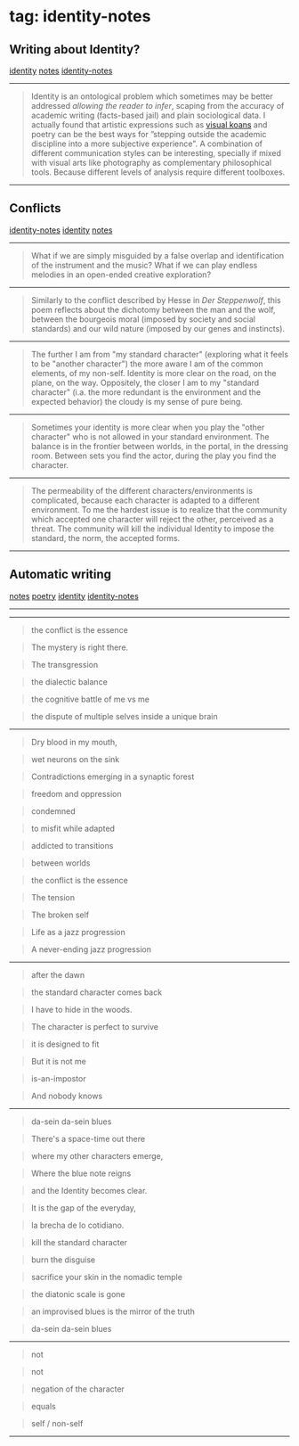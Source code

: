 
# tag: identity-notes


## Writing about Identity?

  <a class="tag" href="#!tags/identity.md">identity</a>  <a class="tag" href="#!tags/notes.md">notes</a>  <a class="tag" href="#!tags/identity-notes.md">identity-notes</a>

  --- 




 > Identity is an ontological problem which sometimes may be better addressed *allowing the reader to infer*, scaping from the accuracy of academic writing (facts-based jail) and plain sociological data. I actually found that artistic expressions such as [visual koans](visual_koan.md) and poetry can be the best ways for ”stepping outside the academic discipline into a more subjective experience".
 > A combination of different communication styles can be interesting, specially if mixed with visual arts like photography as complementary philosophical tools. Because different levels of analysis require different toolboxes. 




 --- 


## Conflicts 

  <a class="tag" href="#!tags/identity-notes.md">identity-notes</a>  <a class="tag" href="#!tags/identity.md">identity</a>  <a class="tag" href="#!tags/notes.md">notes</a>

  --- 



 > What if we are simply misguided by a false overlap and identification of the instrument and the music? What if we can play endless melodies in an open-ended creative exploration?

---

 > Similarly to the conflict described by Hesse in *Der Steppenwolf*, this poem reflects about the dichotomy between the man and the wolf, between the bourgeois moral (imposed by society and social standards) and our wild nature (imposed by our genes and instincts).

 ---

 > The further I am from "my standard character" (exploring what it feels to be "another character") the more aware I am of the common elements, of my non-self. Identity is more clear on the road, on the plane, on the way. Oppositely, the closer I am to my "standard character" (i.a. the more redundant is the environment and the expected behavior) the cloudy is my sense of pure being.

 ---

 > Sometimes your identity is more clear when you play the "other character" who is not allowed in your standard environment. The balance is in the frontier between worlds, in the portal, in the dressing room. Between sets you find the actor, during the play you find the character.

 ---

 > The permeability of the different characters/environments is complicated, because each character is adapted to a different environment. To me the hardest issue is to realize that the community which accepted one character will reject the other, perceived as a threat. The community will kill the individual Identity to impose the standard, the norm, the accepted forms.


 --- 


## Automatic writing

  <a class="tag" href="#!tags/notes.md">notes</a>  <a class="tag" href="#!tags/poetry.md">poetry</a>  <a class="tag" href="#!tags/identity.md">identity</a>  <a class="tag" href="#!tags/identity-notes.md">identity-notes</a>

  --- 



---

> the conflict is the essence

> The mystery is right there.

> The transgression

> the dialectic balance

> the cognitive battle of me vs me

> the dispute of multiple selves inside a unique brain


--- 

> Dry blood in my mouth,

> wet neurons on the sink

> Contradictions emerging in a synaptic forest

> freedom and oppression

> condemned

> to misfit while adapted

> addicted to transitions

> between worlds

> the conflict is the essence

> The tension

> The broken self

> Life as a jazz progression

> A never-ending jazz progression

---


> after the dawn

> the standard character comes back

> I have to hide in the woods.

> The character is perfect to survive

> it is designed to fit

> But it is not me

> is-an-impostor

> And nobody knows

---


> da-sein da-sein blues

> There's a space-time out there

> where my other characters emerge,

> Where the blue note reigns

> and the Identity becomes clear.

> It is the gap of the everyday,

> la brecha de lo cotidiano.

> kill the standard character

> burn the disguise

> sacrifice your skin in the nomadic temple

> the diatonic scale is gone

> an improvised blues is the mirror of the truth

> da-sein da-sein blues

---- 
> not

> not

> negation of the character

> equals

> self / non-self


 --- 
